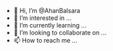 - 👋 Hi, I’m @AhanBalsara
- 👀 I’m interested in ...
- 🌱 I’m currently learning ...
- 💞️ I’m looking to collaborate on ...
- 📫 How to reach me ...

<!---
AhanBalsara/AhanBalsara is a ✨ special ✨ repository because its `README.md` (this file) appears on your GitHub profile.
You can click the Preview link to take a look at your changes.
--->
